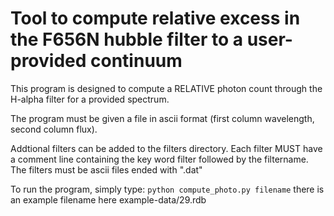 # Tool to compute relative excess in the F656N hubble filter to a user-provided continuum

This program is designed to compute a RELATIVE photon count through 
the H-alpha filter for a provided spectrum.

The program must be given a file in ascii format (first column wavelength, second column flux).

Addtional filters can be added to the filters directory. 
Each filter MUST have a comment line containing the key word filter followed by the filtername.
The filters must be ascii files ended with ".dat"

To run the program, simply type:
`python compute_photo.py filename`
there is an example filename here example-data/29.rdb